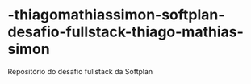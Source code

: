 # -thiagomathiassimon-softplan-desafio-fullstack-thiago-mathias-simon
Repositório do desafio fullstack da Softplan
